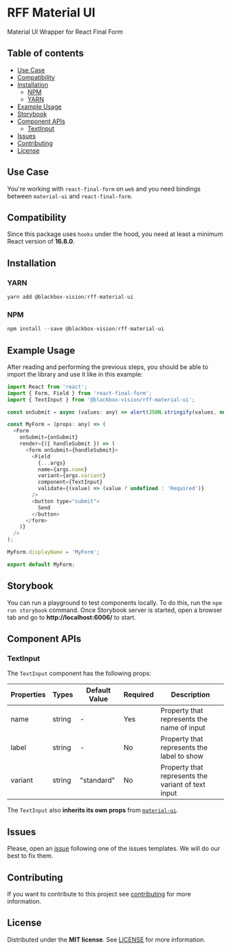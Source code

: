 # RFF Material UI

Material UI Wrapper for React Final Form
## Table of contents

- [Use Case](#use-case)
- [Compatibility](#compatibility)
- [Installation](#installation)
  - [NPM](#npm)
  - [YARN](#yarn)
- [Example Usage](#example-usages)
- [Storybook](#storybook)
- [Component APIs](#component-apis)
  - [TextInput](#textinput)
- [Issues](#issues)
- [Contributing](#contributing)
- [License](#license)

## Use Case

You're working with `react-final-form` on `web` and you need bindings between `material-ui` and `react-final-form`.

## Compatibility

Since this package uses `hooks` under the hood, you need at least a minimum React version of **16.8.0**.

## Installation

### YARN

```javascript
yarn add @blackbox-vision/rff-material-ui
```

### NPM

```javascript
npm install --save @blackbox-vision/rff-material-ui
```
## Example Usage

After reading and performing the previous steps, you should be able to import the library and use it like in this example:

```javascript
import React from 'react';
import { Form, Field } from 'react-final-form';
import { TextInput } from '@blackbox-vision/rff-material-ui';

const onSubmit = async (values: any) => alert(JSON.stringify(values, null, 2));

const MyForm = (props: any) => (
  <Form
    onSubmit={onSubmit}
    render={({ handleSubmit }) => (
      <form onSubmit={handleSubmit}>
        <Field
          {...args}
          name={args.name}
          variant={args.variant}
          component={TextInput}
          validate={(value) => (value ? undefined : 'Required')}
        />
        <button type="submit">
          Send
        </button>
      </form>
    )}
  />
);

MyForm.displayName = 'MyForm';

export default MyForm;
```
## Storybook

You can run a playground to test components locally. To do this, run the `npm run storybook` command. Once Storybook server is started, open a browser tab and go to **http://localhost:6006/** to start.

## Component APIs
### TextInput

The `TextInput` component has the following props:

| Properties | Types  | Default Value | Required | Description                                          |
| ---------- | ------ | ------------- | -------- | ---------------------------------------------------- |
| name       | string | -             |   Yes    |  Property that represents the name of input          |
| label      | string | -             |   No     |  Property that represents the label to show          |
| variant    | string | "standard"    |   No     |  Property that represents the variant of text input  |

The `TextInput` also **inherits its own props** from [`material-ui`](https://material-ui.com/api/text-field/#props).

## Issues

Please, open an [issue](https://github.com/BlackBoxVision/react-final-form-helpers/issues) following one of the issues templates. We will do our best to fix them.

## Contributing

If you want to contribute to this project see [contributing](https://github.com/BlackBoxVision/react-final-form-helpers/blob/master/CONTRIBUTING.md) for more information.

## License

Distributed under the **MIT license**. See [LICENSE](https://github.com/BlackBoxVision/react-final-form-helpers/blob/master/LICENSE) for more information.